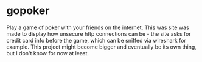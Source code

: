# gopoker

Play a game of poker with your friends on the internet. This was site was made to display how unsecure http connections can be - the site asks for credit card info before the game, which can be sniffed via wireshark for example. This project might become bigger and eventually be its own thing, but I don't know for now at least.

